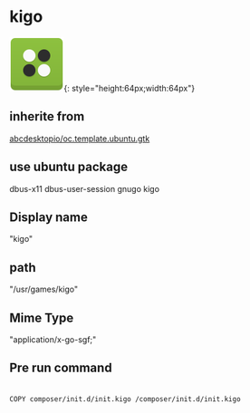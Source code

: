 # kigo
![kigo.svg](/applications/icons/kigo.svg){: style="height:64px;width:64px"}
## inherite from
[abcdesktopio/oc.template.ubuntu.gtk](abcdesktopio/oc.template.ubuntu.gtk.md)
## use ubuntu package
dbus-x11 dbus-user-session gnugo kigo
## Display name
"kigo"
## path
"/usr/games/kigo"
## Mime Type
"application/x-go-sgf;"
## Pre run command

```

COPY composer/init.d/init.kigo /composer/init.d/init.kigo
```
